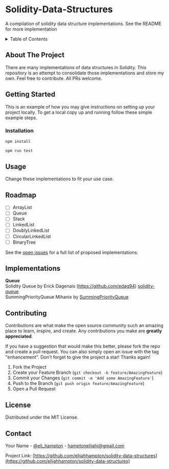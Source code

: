 # Solidity-Data-Structures
A compilation of solidity data structure implementations.  See the README for more implementation

<!-- TABLE OF CONTENTS -->
<details>
  <summary>Table of Contents</summary>
  <ol>
    <li>
      <a href="#about-the-project">About The Project</a>
    </li>
    <li>
      <a href="#getting-started">Getting Started</a>
      <ul>
        <li><a href="#installation">Installation</a></li>
      </ul>
    </li>
    <li><a href="#usage">Usage</a></li>
    <li><a href="#roadmap">Roadmap</a></li>
    <li><a href="#contributing">Contributing</a></li>
    <li><a href="#license">License</a></li>
    <li><a href="#contact">Contact</a></li>
  </ol>
</details>



<!-- ABOUT THE PROJECT -->
## About The Project

There are many implementations of data structures in Solidity.  This repository is an attempt to consolidate those implementations and store my own. Feel free to contribute.  All PRs welcome.


<!-- GETTING STARTED -->
## Getting Started

This is an example of how you may give instructions on setting up your project locally.
To get a local copy up and running follow these simple example steps.

### Installation

```sh 
npm install
```
```sh
npm run test
```

<!-- USAGE EXAMPLES -->
## Usage

Change these implementations to fit your use case.  

<!-- ROADMAP -->
## Roadmap

- [ ] ArrayList
- [ ] Queue
- [ ] Stack
- [ ] LinkedList
- [ ] DoublyLinkedList
- [ ] CircularLinkedList
- [ ] BinaryTree

See the [open issues](https://github.com/elijahhampton/Solidity-Data-Structures/issues) for a full list of proposed implementations.

<!-- LICENSE -->
## Implementations

**Queue** <br />
Solidity Queue by Erick Dagenais (https://github.com/edag94) <a href="https://github.com/edag94/solidity-queue">solidity-queue</a> <br />
SummingPriorityQueue Mihanix by <a href="https://github.com/MihanixA/SummingPriorityQueue">SummingPriorityQueue</a> <br />

<!-- CONTRIBUTING -->
## Contributing

Contributions are what make the open source community such an amazing place to learn, inspire, and create. Any contributions you make are **greatly appreciated**.

If you have a suggestion that would make this better, please fork the repo and create a pull request. You can also simply open an issue with the tag "enhancement".
Don't forget to give the project a star! Thanks again!

1. Fork the Project
2. Create your Feature Branch (`git checkout -b feature/AmazingFeature`)
3. Commit your Changes (`git commit -m 'Add some AmazingFeature'`)
4. Push to the Branch (`git push origin feature/AmazingFeature`)
5. Open a Pull Request

<!-- LICENSE -->
## License

Distributed under the MIT License.

<!-- CONTACT -->
## Contact

Your Name - [@eli_hampton](https://twitter.com/eli_hampton) - hamptonelijahj@gmail.com

Project Link: [https://github.com/elijahhampton/solidity-data-structures](https://github.com/elijahhampton/solidity-data-structures)

